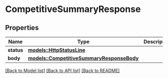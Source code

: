 # CompetitiveSummaryResponse

## Properties

Name | Type | Description | Notes
------------ | ------------- | ------------- | -------------
**status** | [**models::HttpStatusLine**](HttpStatusLine.md) |  | 
**body** | [**models::CompetitiveSummaryResponseBody**](CompetitiveSummaryResponseBody.md) |  | 

[[Back to Model list]](../README.md#documentation-for-models) [[Back to API list]](../README.md#documentation-for-api-endpoints) [[Back to README]](../README.md)


